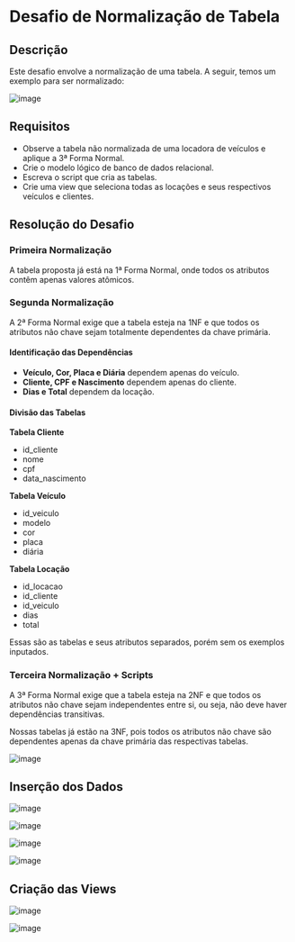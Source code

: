 # Desafio de Normalização de Tabela

## Descrição
Este desafio envolve a normalização de uma tabela. A seguir, temos um exemplo para ser normalizado:

![image](https://github.com/gumarson/SQL-Querys/assets/155173740/06b2c48e-b8bb-48a9-b696-9c9e77d70691)

## Requisitos
- Observe a tabela não normalizada de uma locadora de veículos e aplique a 3ª Forma Normal.
- Crie o modelo lógico de banco de dados relacional.
- Escreva o script que cria as tabelas.
- Crie uma view que seleciona todas as locações e seus respectivos veículos e clientes.

## Resolução do Desafio

### Primeira Normalização
A tabela proposta já está na 1ª Forma Normal, onde todos os atributos contêm apenas valores atômicos.

### Segunda Normalização
A 2ª Forma Normal exige que a tabela esteja na 1NF e que todos os atributos não chave sejam totalmente dependentes da chave primária.

#### Identificação das Dependências
- **Veículo, Cor, Placa e Diária** dependem apenas do veículo.
- **Cliente, CPF e Nascimento** dependem apenas do cliente.
- **Dias e Total** dependem da locação.

#### Divisão das Tabelas

**Tabela Cliente**
- id_cliente
- nome
- cpf
- data_nascimento

**Tabela Veículo**
- id_veiculo
- modelo
- cor
- placa
- diária

**Tabela Locação**
- id_locacao
- id_cliente
- id_veiculo
- dias
- total

Essas são as tabelas e seus atributos separados, porém sem os exemplos inputados.

### Terceira Normalização + Scripts
A 3ª Forma Normal exige que a tabela esteja na 2NF e que todos os atributos não chave sejam independentes entre si, ou seja, não deve haver dependências transitivas.

Nossas tabelas já estão na 3NF, pois todos os atributos não chave são dependentes apenas da chave primária das respectivas tabelas.

![image](https://github.com/gumarson/SQL-Querys/assets/155173740/1c86a624-3be5-4196-856a-63e8225a037b)

## Inserção dos Dados

![image](https://github.com/gumarson/SQL-Querys/assets/155173740/bc77ce3c-4b60-4e04-8500-f28e68c382cf)

![image](https://github.com/gumarson/SQL-Querys/assets/155173740/17e87214-35e8-421e-a492-04048979746e)



![image](https://github.com/gumarson/SQL-Querys/assets/155173740/6ae2407c-730d-4ce5-8b4a-22aba6bac55b)



![image](https://github.com/gumarson/SQL-Querys/assets/155173740/8013323a-ea93-4da3-a0f4-e91d70a57f9a)

## Criação das Views

![image](https://github.com/gumarson/SQL-Querys/assets/155173740/40676cd0-95b7-4295-865b-0e39eab94eb4)




![image](https://github.com/gumarson/SQL-Querys/assets/155173740/a85fc71d-16f9-4ea7-9b66-81f7fec52903)




